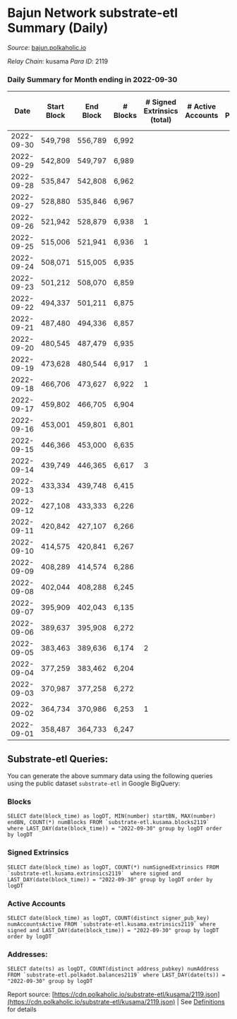 # Bajun Network substrate-etl Summary (Daily)

_Source_: [bajun.polkaholic.io](https://bajun.polkaholic.io)

*Relay Chain*: kusama
*Para ID*: 2119



### Daily Summary for Month ending in 2022-09-30


| Date | Start Block | End Block | # Blocks | # Signed Extrinsics (total) | # Active Accounts | # Passive | # New | # Addresses with Balances | # Events | # Transfers | # XCM Transfers In | # XCM Transfers Out |
| ---- | ----------- | --------- | -------- | --------------------------- | ----------------- | --------- | ----- | ------------------------- | -------- | ----------- | ------------------ | ------------------- |
| 2022-09-30 | 549,798 | 556,789 | 6,992  |  |  |  |  | 11 | 13,991 |   |   |   |
| 2022-09-29 | 542,809 | 549,797 | 6,989  |  |  |  |  |  | 13,982 |   |   |   |
| 2022-09-28 | 535,847 | 542,808 | 6,962  |  |  |  |  |  | 13,928 |   |   |   |
| 2022-09-27 | 528,880 | 535,846 | 6,967  |  |  |  |  |  | 13,938 |   |   |   |
| 2022-09-26 | 521,942 | 528,879 | 6,938  | 1 |  |  |  |  | 13,887 | 1  |   |   |
| 2022-09-25 | 515,006 | 521,941 | 6,936  | 1 |  |  |  |  | 13,882 | 1  |   |   |
| 2022-09-24 | 508,071 | 515,005 | 6,935  |  |  |  |  |  | 13,874 |   |   |   |
| 2022-09-23 | 501,212 | 508,070 | 6,859  |  |  |  |  |  | 13,725 |   |   |   |
| 2022-09-22 | 494,337 | 501,211 | 6,875  |  |  |  |  |  | 13,754 |   |   |   |
| 2022-09-21 | 487,480 | 494,336 | 6,857  |  |  |  |  |  | 13,718 |   |   |   |
| 2022-09-20 | 480,545 | 487,479 | 6,935  |  |  |  |  |  | 13,874 |   |   |   |
| 2022-09-19 | 473,628 | 480,544 | 6,917  | 1 |  |  |  |  | 13,842 | 1  |   |   |
| 2022-09-18 | 466,706 | 473,627 | 6,922  | 1 |  |  |  |  | 13,855 | 1  |   |   |
| 2022-09-17 | 459,802 | 466,705 | 6,904  |  |  |  |  |  | 13,812 |   |   |   |
| 2022-09-16 | 453,001 | 459,801 | 6,801  |  |  |  |  |  | 13,609 |   |   |   |
| 2022-09-15 | 446,366 | 453,000 | 6,635  |  |  |  |  |  | 13,274 |   |   |   |
| 2022-09-14 | 439,749 | 446,365 | 6,617  | 3 |  |  |  |  | 13,250 |   |   |   |
| 2022-09-13 | 433,334 | 439,748 | 6,415  |  |  |  |  |  | 12,834 |   |   |   |
| 2022-09-12 | 427,108 | 433,333 | 6,226  |  |  |  |  |  | 12,455 |   |   |   |
| 2022-09-11 | 420,842 | 427,107 | 6,266  |  |  |  |  |  | 12,536 |   |   |   |
| 2022-09-10 | 414,575 | 420,841 | 6,267  |  |  |  |  |  | 12,537 |   |   |   |
| 2022-09-09 | 408,289 | 414,574 | 6,286  |  |  |  |  |  | 12,576 |   |   |   |
| 2022-09-08 | 402,044 | 408,288 | 6,245  |  |  |  |  |  | 12,496 |   |   |   |
| 2022-09-07 | 395,909 | 402,043 | 6,135  |  |  |  |  | 8 | 12,274 |   |   |   |
| 2022-09-06 | 389,637 | 395,908 | 6,272  |  |  |  |  |  | 12,547 |   |   |   |
| 2022-09-05 | 383,463 | 389,636 | 6,174  | 2 |  |  |  |  | 12,359 |   |   |   |
| 2022-09-04 | 377,259 | 383,462 | 6,204  |  |  |  |  |  | 12,412 |   |   |   |
| 2022-09-03 | 370,987 | 377,258 | 6,272  |  |  |  |  | 8 | 12,547 |   |   |   |
| 2022-09-02 | 364,734 | 370,986 | 6,253  | 1 |  |  |  |  | 12,517 | 1  |   |   |
| 2022-09-01 | 358,487 | 364,733 | 6,247  |  |  |  |  |  | 12,497 |   |   |   |

## Substrate-etl Queries:
You can generate the above summary data using the following queries using the public dataset `substrate-etl` in Google BigQuery:


### Blocks
```
SELECT date(block_time) as logDT, MIN(number) startBN, MAX(number) endBN, COUNT(*) numBlocks FROM `substrate-etl.kusama.blocks2119`  where LAST_DAY(date(block_time)) = "2022-09-30" group by logDT order by logDT
```


### Signed Extrinsics
```
SELECT date(block_time) as logDT, COUNT(*) numSignedExtrinsics FROM `substrate-etl.kusama.extrinsics2119`  where signed and LAST_DAY(date(block_time)) = "2022-09-30" group by logDT order by logDT
```


### Active Accounts
```
SELECT date(block_time) as logDT, COUNT(distinct signer_pub_key) numAccountsActive FROM `substrate-etl.kusama.extrinsics2119` where signed and LAST_DAY(date(block_time)) = "2022-09-30" group by logDT order by logDT
```


### Addresses:
```
SELECT date(ts) as logDT, COUNT(distinct address_pubkey) numAddress FROM `substrate-etl.polkadot.balances2119` where LAST_DAY(date(ts)) = "2022-09-30" group by logDT
```



Report source: [https://cdn.polkaholic.io/substrate-etl/kusama/2119.json](https://cdn.polkaholic.io/substrate-etl/kusama/2119.json) | See [Definitions](/DEFINITIONS.md) for details
